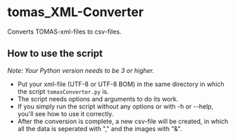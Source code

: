 # tomas_XML-Converter
Converts TOMAS-xml-files to csv-files.
## How to use the script
*Note: Your Python version needs to be 3 or higher.*
- Put your xml-file (UTF-8 or UTF-8 BOM) in the same directory in which the script ```tomasConverter.py``` is.
- The script needs options and arguments to do its work.
- If you simply run the script without any options or with -h or --help, you'll see how to use it correctly.
- After the conversion is complete, a new csv-file will be created, in which all the data is seperated with "," and the images with "&".
